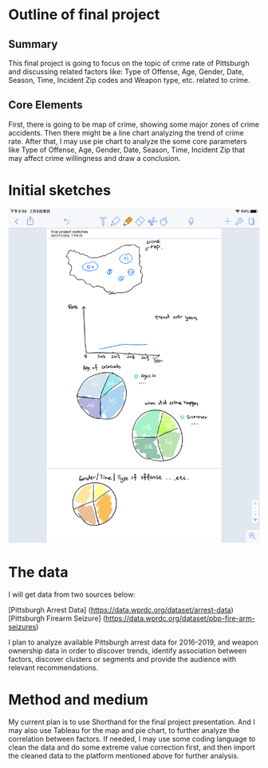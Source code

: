# Outline of final project

## Summary
This final project is going to focus on the topic of crime rate of Pittsburgh and discussing related factors like: Type of Offense, Age, Gender, Date, Season, Time, Incident Zip codes and Weapon type, etc. related to crime.

## Core Elements
First, there is going to be map of crime, showing some major zones of crime accidents. Then there might be a line chart analyzing the trend of crime rate. After that, I may use pie chart to analyze the some core parameters like Type of Offense, Age, Gender, Date, Season, Time, Incident Zip that may affect crime willingness and draw a conclusion. 

# Initial sketches
![final project sketches](sketches.PNG)

# The data

I will get data from two sources below:

[Pittsburgh Arrest Data] (https://data.wprdc.org/dataset/arrest-data)
[Pittsburgh Firearm Seizure] (https://data.wprdc.org/dataset/pbp-fire-arm-seizures)

I plan to analyze available Pittsburgh arrest data for 2016-2019, and weapon ownership data in order to discover trends, identify association between factors, discover clusters or segments and provide the audience with relevant recommendations.

# Method and medium

My current plan is to use Shorthand for the final project presentation. And I may also use Tableau for the map and pie chart, to further analyze the correlation between factors. If needed, I may use some coding language to clean the data and do some extreme value correction first, and then import the cleaned data to the platform mentioned above for further analysis. 

